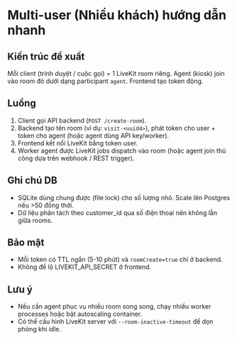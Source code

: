 # Multi-user (Nhiều khách) hướng dẫn nhanh

## Kiến trúc đề xuất
Mỗi client (trình duyệt / cuộc gọi) = 1 LiveKit room riêng. Agent (kiosk) join vào room đó dưới dạng participant `agent`. Frontend tạo token động.

## Luồng
1. Client gọi API backend (`POST /create-room`).
2. Backend tạo tên room (ví dụ: `visit-<uuid4>`), phát token cho user + token cho agent (hoặc agent dùng API key/worker).
3. Frontend kết nối LiveKit bằng token user.
4. Worker agent được LiveKit jobs dispatch vào room (hoặc agent join thủ công dựa trên webhook / REST trigger).

## Ghi chú DB
- SQLite dùng chung được (file lock) cho số lượng nhỏ. Scale lên Postgres nếu >50 đồng thời.
- Dữ liệu phân tách theo customer_id qua số điện thoại nên không lẫn giữa rooms.

## Bảo mật
- Mỗi token có TTL ngắn (5-10 phút) và `roomCreate=true` chỉ ở backend.
- Không để lộ LIVEKIT_API_SECRET ở frontend.

## Lưu ý
- Nếu cần agent phục vụ nhiều room song song, chạy nhiều worker processes hoặc bật autoscaling container.
- Có thể cấu hình LiveKit server với `--room-inactive-timeout` để dọn phòng khi idle.
